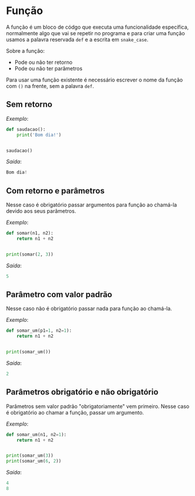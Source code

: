 # Função

A função é um bloco de códgo que executa uma funcionalidade específica, normalmente algo que vai se repetir no programa e para criar uma função usamos a palavra reservada `def` e a escrita em `snake_case`.

Sobre a função:
* Pode ou não ter retorno
* Pode ou não ter parâmetros

Para usar uma função existente é necessário escrever o nome da função com `()` na frente, sem a palavra `def`.

## Sem retorno

*Exemplo*:
~~~python
def saudacao():
    print('Bom dia!')


saudacao()
~~~

*Saída*:
~~~python
Bom dia!
~~~

## Com retorno e parâmetros

Nesse caso é obrigatório passar argumentos para função ao chamá-la devido aos seus parâmetros.

*Exemplo*:
~~~python
def somar(n1, n2):
    return n1 + n2


print(somar(2, 3))
~~~

*Saída*:
~~~python
5
~~~

## Parâmetro com valor padrão

Nesse caso não é obrigatório passar nada para função ao chamá-la.

*Exemplo*:
~~~python
def somar_um(p1=1, n2=1):
    return n1 + n2


print(somar_um())
~~~

*Saída*:
~~~python
2
~~~

## Parâmetros obrigatório e não obrigatório

Parâmetros sem valor padrão "obrigatoriamente" vem primeiro.
Nesse caso é obrigatório ao chamar a função, passar um argumento.

*Exemplo*:
~~~python
def somar_um(n1, n2=1):
    return n1 + n2


print(somar_um(3))
print(somar_um(6, 2))
~~~

*Saída*:
~~~python
4
8
~~~